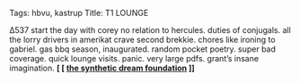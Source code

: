 Tags: hbvu, kastrup
Title: T1 LOUNGE
  
∆537 start the day with corey no relation to hercules. duties of conjugals. all the lorry drivers in amerikat crave second brekkie. chores like ironing to gabriel. gas bbq season, inaugurated. random pocket poetry. super bad coverage. quick lounge visits. panic. very large pdfs. grant’s insane imagination.
**[ [ [the synthetic dream foundation](https://mythicalrecords.bandcamp.com/album/where-drowned-suns-still-glimmer) ]]**